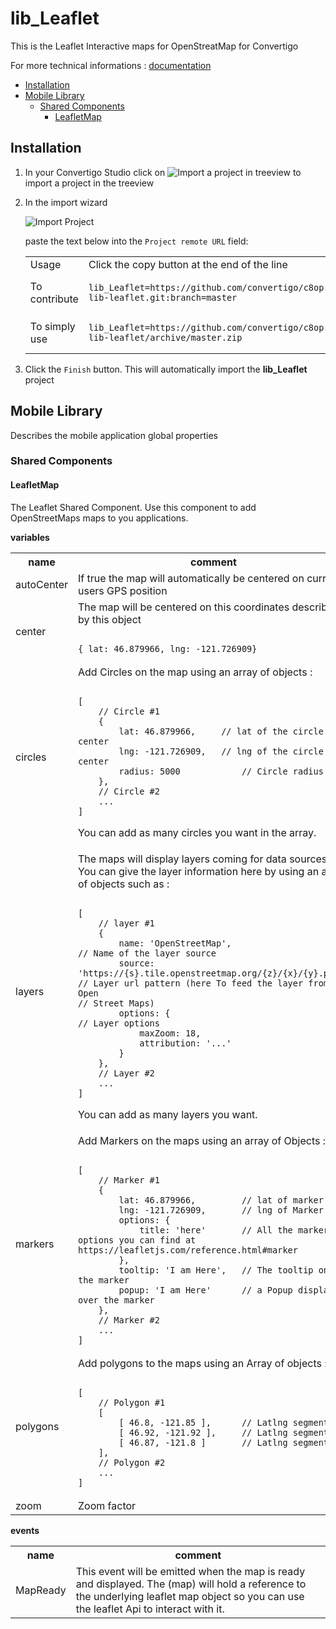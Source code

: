 


# lib_Leaflet

This is the Leaflet Interactive maps for OpenStreatMap for Convertigo



For more technical informations : [documentation](./project.md)

- [Installation](#installation)
- [Mobile Library](#mobile-library)
    - [Shared Components](#shared-components)
        - [LeafletMap](#leafletmap)


## Installation

1. In your Convertigo Studio click on ![](https://github.com/convertigo/convertigo/blob/develop/eclipse-plugin-studio/icons/studio/project_import.gif?raw=true "Import a project in treeview") to import a project in the treeview
2. In the import wizard

   ![](https://github.com/convertigo/convertigo/blob/develop/eclipse-plugin-studio/tomcat/webapps/convertigo/templates/ftl/project_import_wzd.png?raw=true "Import Project")
   
   paste the text below into the `Project remote URL` field:
   <table>
     <tr><td>Usage</td><td>Click the copy button at the end of the line</td></tr>
     <tr><td>To contribute</td><td>

     ```
     lib_Leaflet=https://github.com/convertigo/c8oprj-lib-leaflet.git:branch=master
     ```
     </td></tr>
     <tr><td>To simply use</td><td>

     ```
     lib_Leaflet=https://github.com/convertigo/c8oprj-lib-leaflet/archive/master.zip
     ```
     </td></tr>
    </table>
3. Click the `Finish` button. This will automatically import the __lib_Leaflet__ project


## Mobile Library

Describes the mobile application global properties

### Shared Components

#### LeafletMap

The Leaflet Shared Component. Use this component to add OpenStreetMaps maps to you applications.

**variables**

<table>
<tr>
<th>name</th><th>comment</th>
</tr>
<tr>
<td>autoCenter</td><td>If true the map will automatically be centered on current users GPS position</td>
</tr>
<tr>
<td>center</td><td>The map will be centered on this coordinates described by this object


```

{ lat: 46.879966, lng: -121.726909}

```


</td>
</tr>
<tr>
<td>circles</td><td>Add Circles on the map using an array of objects :


```

[
	// Circle #1
	{
		lat: 46.879966,		// lat of the circle center
		lng: -121.726909,	// lng of the circle center
		radius: 5000			// Circle radius
	},
	// Circle #2
	...
]

```


You can add as many circles you want in the array.
</td>
</tr>
<tr>
<td>layers</td><td>The maps will display layers coming for data sources. You can give the layer information here by using an array of objects such as :


```

[
	// layer #1
	{
		name: 'OpenStreetMap',											// Name of the layer source
		source: 'https://{s}.tile.openstreetmap.org/{z}/{x}/{y}.png',	// Layer url pattern (here To feed the layer from Open 																											// Street Maps)
		options: {														// Layer options
			maxZoom: 18,
			attribution: '...' 
		}
	},
	// Layer #2
	...
]

```



You can add as many layers you want.</td>
</tr>
<tr>
<td>markers</td><td>Add Markers on the maps using an array of Objects :


```

[
	// Marker #1
	{
		lat: 46.879966,			// lat of marker
		lng: -121.726909,		// lng of Marker
		options: {
			title: 'here'		// All the marker options you can find at https://leafletjs.com/reference.html#marker
		},
		tooltip: 'I am Here',	// The tooltip on the marker
		popup: 'I am Here'		// a Popup displayed over the marker
	},
	// Marker #2
	...
]

```



</td>
</tr>
<tr>
<td>polygons</td><td>Add polygons to the maps using an Array of objects :


```

[
	// Polygon #1
	[
		[ 46.8, -121.85 ],		// Latlng segment #1
		[ 46.92, -121.92 ],		// Latlng segment #2
		[ 46.87, -121.8 ]		// Latlng segment #3
	],
	// Polygon #2
	...
]

```


</td>
</tr>
<tr>
<td>zoom</td><td>Zoom factor</td>
</tr>
</table>

**events**

<table>
<tr>
<th>name</th><th>comment</th>
</tr>
<tr>
<td>MapReady</td><td>This event will be emitted when the map is ready and displayed. The (map) will hold a reference to the underlying leaflet map object so you can use the leaflet Api to interact with it.

</td>
</tr>
</table>



